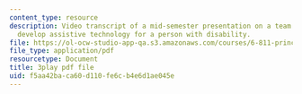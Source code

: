 ```yaml
---
content_type: resource
description: Video transcript of a mid-semester presentation on a team project to
  develop assistive technology for a person with disability.
file: https://ol-ocw-studio-app-qa.s3.amazonaws.com/courses/6-811-principles-and-practice-of-assistive-technology-fall-2014/f5aa42baca60d110fe6cb4e6d1ae045e_EWjWv1YBB7A.pdf
file_type: application/pdf
resourcetype: Document
title: 3play pdf file
uid: f5aa42ba-ca60-d110-fe6c-b4e6d1ae045e
---
```

